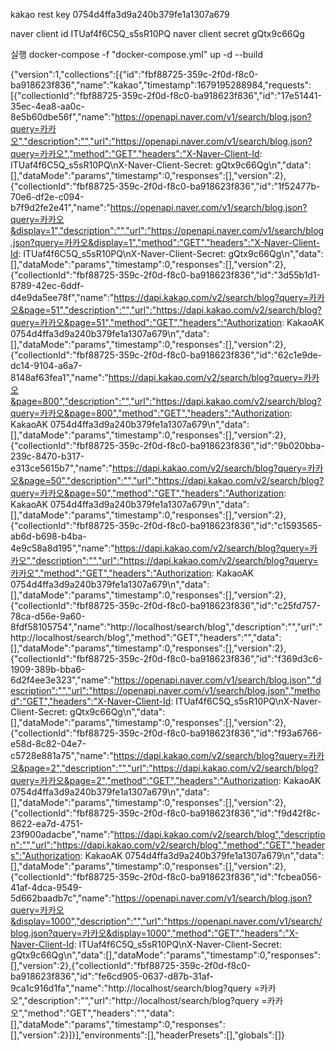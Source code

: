 kakao rest key 0754d4ffa3d9a240b379fe1a1307a679

naver client id ITUaf4f6C5Q_s5sR10PQ
naver client secret gQtx9c66Qg

실행 docker-compose -f "docker-compose.yml" up -d --build

{"version":1,"collections":[{"id":"fbf88725-359c-2f0d-f8c0-ba918623f836","name":"kakao","timestamp":1679195288984,"requests":[{"collectionId":"fbf88725-359c-2f0d-f8c0-ba918623f836","id":"17e51441-35ec-4ea8-aa0c-8e5b60dbe56f","name":"https://openapi.naver.com/v1/search/blog.json?query=카카오","description":"","url":"https://openapi.naver.com/v1/search/blog.json?query=카카오","method":"GET","headers":"X-Naver-Client-Id: ITUaf4f6C5Q_s5sR10PQ\nX-Naver-Client-Secret: gQtx9c66Qg\n","data":[],"dataMode":"params","timestamp":0,"responses":[],"version":2},{"collectionId":"fbf88725-359c-2f0d-f8c0-ba918623f836","id":"1f52477b-70e6-df2e-c094-b7f9d2fe2e41","name":"https://openapi.naver.com/v1/search/blog.json?query=카카오&display=1","description":"","url":"https://openapi.naver.com/v1/search/blog.json?query=카카오&display=1","method":"GET","headers":"X-Naver-Client-Id: ITUaf4f6C5Q_s5sR10PQ\nX-Naver-Client-Secret: gQtx9c66Qg\n","data":[],"dataMode":"params","timestamp":0,"responses":[],"version":2},{"collectionId":"fbf88725-359c-2f0d-f8c0-ba918623f836","id":"3d55b1d1-8789-42ec-6ddf-d4e9da5ee78f","name":"https://dapi.kakao.com/v2/search/blog?query=카카오&page=51","description":"","url":"https://dapi.kakao.com/v2/search/blog?query=카카오&page=51","method":"GET","headers":"Authorization: KakaoAK 0754d4ffa3d9a240b379fe1a1307a679\n","data":[],"dataMode":"params","timestamp":0,"responses":[],"version":2},{"collectionId":"fbf88725-359c-2f0d-f8c0-ba918623f836","id":"62c1e9de-dc14-9104-a6a7-8148af63fea1","name":"https://dapi.kakao.com/v2/search/blog?query=카카오&page=800","description":"","url":"https://dapi.kakao.com/v2/search/blog?query=카카오&page=800","method":"GET","headers":"Authorization: KakaoAK 0754d4ffa3d9a240b379fe1a1307a679\n","data":[],"dataMode":"params","timestamp":0,"responses":[],"version":2},{"collectionId":"fbf88725-359c-2f0d-f8c0-ba918623f836","id":"9b020bba-239c-8470-b317-e313ce5615b7","name":"https://dapi.kakao.com/v2/search/blog?query=카카오&page=50","description":"","url":"https://dapi.kakao.com/v2/search/blog?query=카카오&page=50","method":"GET","headers":"Authorization: KakaoAK 0754d4ffa3d9a240b379fe1a1307a679\n","data":[],"dataMode":"params","timestamp":0,"responses":[],"version":2},{"collectionId":"fbf88725-359c-2f0d-f8c0-ba918623f836","id":"c1593565-ab6d-b698-b4ba-4e9c58a8d195","name":"https://dapi.kakao.com/v2/search/blog?query=카카오","description":"","url":"https://dapi.kakao.com/v2/search/blog?query=카카오","method":"GET","headers":"Authorization: KakaoAK 0754d4ffa3d9a240b379fe1a1307a679\n","data":[],"dataMode":"params","timestamp":0,"responses":[],"version":2},{"collectionId":"fbf88725-359c-2f0d-f8c0-ba918623f836","id":"c25fd757-78ca-d56e-9a60-8fdf58105754","name":"http://localhost/search/blog","description":"","url":"http://localhost/search/blog","method":"GET","headers":"","data":[],"dataMode":"params","timestamp":0,"responses":[],"version":2},{"collectionId":"fbf88725-359c-2f0d-f8c0-ba918623f836","id":"f369d3c6-1909-389b-bba6-6d2f4ee3e323","name":"https://openapi.naver.com/v1/search/blog.json","description":"","url":"https://openapi.naver.com/v1/search/blog.json","method":"GET","headers":"X-Naver-Client-Id: ITUaf4f6C5Q_s5sR10PQ\nX-Naver-Client-Secret: gQtx9c66Qg\n","data":[],"dataMode":"params","timestamp":0,"responses":[],"version":2},{"collectionId":"fbf88725-359c-2f0d-f8c0-ba918623f836","id":"f93a6766-e58d-8c82-04e7-c5728e881a75","name":"https://dapi.kakao.com/v2/search/blog?query=카카오&page=2","description":"","url":"https://dapi.kakao.com/v2/search/blog?query=카카오&page=2","method":"GET","headers":"Authorization: KakaoAK 0754d4ffa3d9a240b379fe1a1307a679\n","data":[],"dataMode":"params","timestamp":0,"responses":[],"version":2},{"collectionId":"fbf88725-359c-2f0d-f8c0-ba918623f836","id":"f9d42f8c-8622-ea7d-4751-23f900adacbe","name":"https://dapi.kakao.com/v2/search/blog","description":"","url":"https://dapi.kakao.com/v2/search/blog","method":"GET","headers":"Authorization: KakaoAK 0754d4ffa3d9a240b379fe1a1307a679\n","data":[],"dataMode":"params","timestamp":0,"responses":[],"version":2},{"collectionId":"fbf88725-359c-2f0d-f8c0-ba918623f836","id":"fcbea056-41af-4dca-9549-5d662baadb7c","name":"https://openapi.naver.com/v1/search/blog.json?query=카카오&display=1000","description":"","url":"https://openapi.naver.com/v1/search/blog.json?query=카카오&display=1000","method":"GET","headers":"X-Naver-Client-Id: ITUaf4f6C5Q_s5sR10PQ\nX-Naver-Client-Secret: gQtx9c66Qg\n","data":[],"dataMode":"params","timestamp":0,"responses":[],"version":2},{"collectionId":"fbf88725-359c-2f0d-f8c0-ba918623f836","id":"fe6cd905-0637-d87b-31af-9ca1c916d1fa","name":"http://localhost/search/blog?query =카카오","description":"","url":"http://localhost/search/blog?query =카카오","method":"GET","headers":"","data":[],"dataMode":"params","timestamp":0,"responses":[],"version":2}]}],"environments":[],"headerPresets":[],"globals":[]}